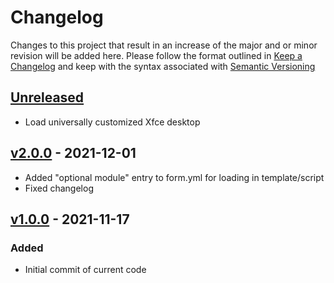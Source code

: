 # Changelog
Changes to this project that result in an increase of the major and or minor revision will be added here. Please follow the format outlined in [Keep a Changelog](http://keepachangelog.com/en/1.0.0/) and keep with the syntax associated with [Semantic Versioning](https://semver.org/)

## [Unreleased]
- Load universally customized Xfce desktop

## [v2.0.0] - 2021-12-01
- Added "optional module" entry to form.yml for loading in template/script
- Fixed changelog

## [v1.0.0] - 2021-11-17
### Added
- Initial commit of current code

[Unreleased]: https://github.com/UCO-HPC/buddy_desktop/compare/v2.0.0...devel
[v2.0.0]: https://github.com/UCO-HPC/buddy_desktop/compare/v1.0.0...v2.0.0
[v1.0.0]: https://github.com/UCO-HPC/buddy_desktop/releases/tag/v1.0.0
